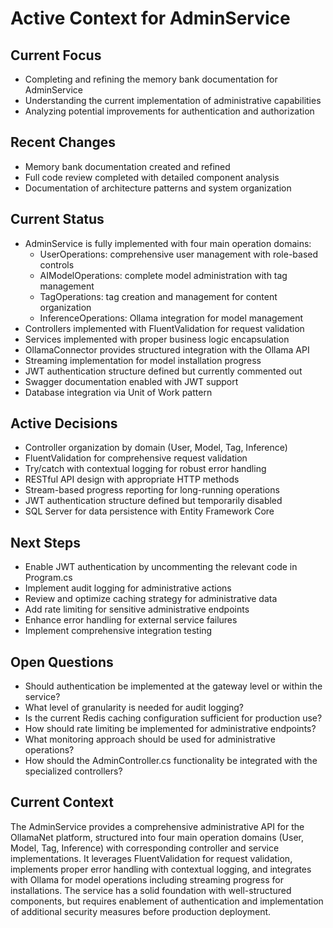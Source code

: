 # Active Context for AdminService

## Current Focus
- Completing and refining the memory bank documentation for AdminService
- Understanding the current implementation of administrative capabilities
- Analyzing potential improvements for authentication and authorization

## Recent Changes
- Memory bank documentation created and refined
- Full code review completed with detailed component analysis
- Documentation of architecture patterns and system organization

## Current Status
- AdminService is fully implemented with four main operation domains:
  - UserOperations: comprehensive user management with role-based controls
  - AIModelOperations: complete model administration with tag management
  - TagOperations: tag creation and management for content organization
  - InferenceOperations: Ollama integration for model management
- Controllers implemented with FluentValidation for request validation
- Services implemented with proper business logic encapsulation
- OllamaConnector provides structured integration with the Ollama API
- Streaming implementation for model installation progress
- JWT authentication structure defined but currently commented out
- Swagger documentation enabled with JWT support
- Database integration via Unit of Work pattern

## Active Decisions
- Controller organization by domain (User, Model, Tag, Inference)
- FluentValidation for comprehensive request validation
- Try/catch with contextual logging for robust error handling
- RESTful API design with appropriate HTTP methods
- Stream-based progress reporting for long-running operations
- JWT authentication structure defined but temporarily disabled
- SQL Server for data persistence with Entity Framework Core

## Next Steps
- Enable JWT authentication by uncommenting the relevant code in Program.cs
- Implement audit logging for administrative actions
- Review and optimize caching strategy for administrative data
- Add rate limiting for sensitive administrative endpoints
- Enhance error handling for external service failures
- Implement comprehensive integration testing

## Open Questions
- Should authentication be implemented at the gateway level or within the service?
- What level of granularity is needed for audit logging?
- Is the current Redis caching configuration sufficient for production use?
- How should rate limiting be implemented for administrative endpoints?
- What monitoring approach should be used for administrative operations?
- How should the AdminController.cs functionality be integrated with the specialized controllers?

## Current Context
The AdminService provides a comprehensive administrative API for the OllamaNet platform, structured into four main operation domains (User, Model, Tag, Inference) with corresponding controller and service implementations. It leverages FluentValidation for request validation, implements proper error handling with contextual logging, and integrates with Ollama for model operations including streaming progress for installations. The service has a solid foundation with well-structured components, but requires enablement of authentication and implementation of additional security measures before production deployment. 